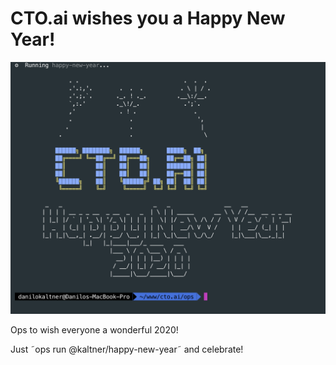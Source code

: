 # CTO.ai wishes you a Happy New Year!

![Example Image](https://raw.githubusercontent.com/cto-ai/Happy-New-Year/master/example.png)

Ops to wish everyone a wonderful 2020!

Just ˜ops run @kaltner/happy-new-year˜ and celebrate!
